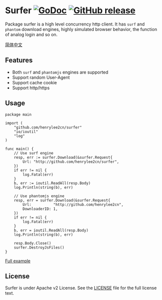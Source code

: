 # Surfer    [![GoDoc](https://godoc.org/github.com/tsuna/gohbase?status.png)](https://godoc.org/github.com/henrylee2cn/surfer) [![GitHub release](https://img.shields.io/github/release/henrylee2cn/surfer.svg)](https://github.com/henrylee2cn/surfer/releases)

Package surfer is a high level concurrency http client.
It has `surf` and` phantom` download engines, highly simulated browser behavior, the function of analog login and so on.

[简体中文](https://github.com/henrylee2cn/surfer/blob/master/README_ZH.md)

## Features
- Both `surf` and `phantomjs` engines are supported
- Support random User-Agent
- Support cache cookie
- Support http/https

## Usage
```
package main

import (
    "github.com/henrylee2cn/surfer"
    "io/ioutil"
    "log"
)

func main() {
    // Use surf engine
    resp, err := surfer.Download(&surfer.Request{
        Url: "http://github.com/henrylee2cn/surfer",
    })
    if err != nil {
        log.Fatal(err)
    }
    b, err := ioutil.ReadAll(resp.Body)
    log.Println(string(b), err)

    // Use phantomjs engine
    resp, err = surfer.Download(&surfer.Request{
        Url:          "http://github.com/henrylee2cn",
        DownloaderID: 1,
    })
    if err != nil {
        log.Fatal(err)
    }
    b, err = ioutil.ReadAll(resp.Body)
    log.Println(string(b), err)

    resp.Body.Close()
    surfer.DestroyJsFiles()
}
```
[Full example](https://github.com/henrylee2cn/thinkgo/raw/master/samples)

## License

Surfer is under Apache v2 License. See the [LICENSE](https://github.com/henrylee2cn/thinkgo/raw/master/LICENSE) file for the full license text.